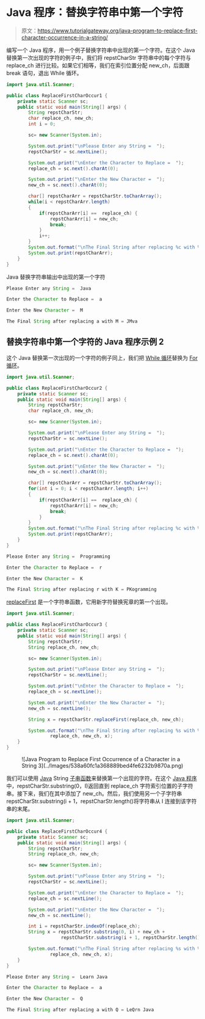 # Java 程序：替换字符串中第一个字符

> 原文：<https://www.tutorialgateway.org/java-program-to-replace-first-character-occurrence-in-a-string/>

编写一个 Java 程序，用一个例子替换字符串中出现的第一个字符。在这个 Java 替换第一次出现的字符的例子中，我们将 repstCharStr 字符串中的每个字符与 replace_ch 进行比较。如果它们相等，我们在索引位置分配 new_ch，后面跟 break 语句，退出 While 循环。

```java
import java.util.Scanner;

public class ReplaceFirstCharOccur1 {
	private static Scanner sc;
	public static void main(String[] args) {
		String repstCharStr;
		char replace_ch, new_ch;
		int i = 0;

		sc= new Scanner(System.in);

		System.out.print("\nPlease Enter any String =  ");
		repstCharStr = sc.nextLine();

		System.out.print("\nEnter the Character to Replace =  ");
		replace_ch = sc.next().charAt(0);

		System.out.print("\nEnter the New Character =  ");
		new_ch = sc.next().charAt(0);

		char[] repstCharArr = repstCharStr.toCharArray();
		while(i < repstCharArr.length)
		{
			if(repstCharArr[i] ==  replace_ch) {
				repstCharArr[i] = new_ch;
				break;
			}
			i++;
		}
		System.out.format("\nThe Final String after replacing %c with %c = ", replace_ch, new_ch);
		System.out.print(repstCharArr);
	}
}
```

Java 替换字符串输出中出现的第一个字符

```java
Please Enter any String =  Java

Enter the Character to Replace =  a

Enter the New Character =  M

The Final String after replacing a with M = JMva
```

## 替换字符串中第一个字符的 Java 程序示例 2

这个 Java 替换第一次出现的一个字符的例子同上，我们把 [While 循环](https://www.tutorialgateway.org/java-while-loop/)替换为 [For 循环](https://www.tutorialgateway.org/java-for-loop/)。

```java
import java.util.Scanner;

public class ReplaceFirstCharOccur2 {
	private static Scanner sc;
	public static void main(String[] args) {
		String repstCharStr;
		char replace_ch, new_ch;

		sc= new Scanner(System.in);

		System.out.print("\nPlease Enter any String =  ");
		repstCharStr = sc.nextLine();

		System.out.print("\nEnter the Character to Replace =  ");
		replace_ch = sc.next().charAt(0);

		System.out.print("\nEnter the New Character =  ");
		new_ch = sc.next().charAt(0);

		char[] repstCharArr = repstCharStr.toCharArray();
		for(int i = 0; i < repstCharArr.length; i++)
		{
			if(repstCharArr[i] ==  replace_ch) {
				repstCharArr[i] = new_ch;
				break;
			}
		}
		System.out.format("\nThe Final String after replacing %c with %c = ", replace_ch, new_ch);
		System.out.print(repstCharArr);
	}
}
```

```java
Please Enter any String =  Programming

Enter the Character to Replace =  r

Enter the New Character =  K

The Final String after replacing r with K = PKogramming
```

[replaceFirst](https://www.tutorialgateway.org/java-string-replacefirst-method/) 是一个字符串函数，它用新字符替换宪章的第一个出现。

```java
import java.util.Scanner;

public class ReplaceFirstCharOccur3 {
	private static Scanner sc;
	public static void main(String[] args) {
		String repstCharStr;
		String replace_ch, new_ch;

		sc= new Scanner(System.in);

		System.out.print("\nPlease Enter any String =  ");
		repstCharStr = sc.nextLine();

		System.out.print("\nEnter the Character to Replace =  ");
		replace_ch = sc.nextLine();

		System.out.print("\nEnter the New Character =  ");
		new_ch = sc.nextLine();

		String x = repstCharStr.replaceFirst(replace_ch, new_ch);

		System.out.format("\nThe Final String after replacing %s with %s = %s", 
				replace_ch, new_ch, x);
	}
}
```

<figure class="wp-block-image size-large">![Java Program to Replace First Occurrence of a Character in a String 3](../Images/538a60fc1a368889bed4fe6232b9870a.png)</figure>

我们可以使用 [Java](https://www.tutorialgateway.org/java-tutorial/) String [子串函数](https://www.tutorialgateway.org/java-substring-method/)来替换第一个出现的字符。在这个 [Java 程序](https://www.tutorialgateway.org/learn-java-programs/)中，repstCharStr.substring(0，I)返回直到 replace_ch 字符索引位置的子字符串。接下来，我们在其中添加了 new_ch。然后，我们使用另一个子字符串 repstCharStr.substring(i + 1，repstCharStr.length()将字符串从 I 连接到该字符串的末尾。

```java
import java.util.Scanner;

public class ReplaceFirstCharOccur4 {
	private static Scanner sc;
	public static void main(String[] args) {
		String repstCharStr;
		String replace_ch, new_ch;

		sc= new Scanner(System.in);

		System.out.print("\nPlease Enter any String =  ");
		repstCharStr = sc.nextLine();

		System.out.print("\nEnter the Character to Replace =  ");
		replace_ch = sc.nextLine();

		System.out.print("\nEnter the New Character =  ");
		new_ch = sc.nextLine();

		int i = repstCharStr.indexOf(replace_ch);
		String x = repstCharStr.substring(0, i) + new_ch +
					repstCharStr.substring(i + 1, repstCharStr.length() );

		System.out.format("\nThe Final String after replacing %s with %s = %s", 
				replace_ch, new_ch, x);
	}
}
```

```java
Please Enter any String =  Learn Java

Enter the Character to Replace =  a

Enter the New Character =  Q

The Final String after replacing a with Q = LeQrn Java
```